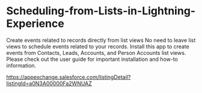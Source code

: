 # Scheduling-from-Lists-in-Lightning-Experience

Create events related to records directly from list views
No need to leave list views to schedule events related to your records. Install this app to create events from Contacts, Leads, Accounts, and Person Accounts list views. Please check out the user guide for important installation and how-to information.

https://appexchange.salesforce.com/listingDetail?listingId=a0N3A00000Fa2WNUAZ
